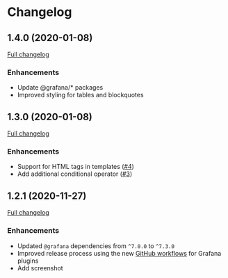 # Changelog

## 1.4.0 (2020-01-08)

[Full changelog](https://github.com/marcusolsson/grafana-dynamictext-panel/compare/v1.3.0...v1.4.0)

### Enhancements

- Update @grafana/* packages
- Improved styling for tables and blockquotes

## 1.3.0 (2020-01-08)

[Full changelog](https://github.com/marcusolsson/grafana-dynamictext-panel/compare/v1.2.1...v1.3.0)

### Enhancements

- Support for HTML tags in templates ([#4](https://github.com/marcusolsson/grafana-dynamictext-panel/issues/4))
- Add additional conditional operator ([#3](https://github.com/marcusolsson/grafana-dynamictext-panel/issues/3))

## 1.2.1 (2020-11-27)

[Full changelog](https://github.com/marcusolsson/grafana-dynamictext-panel/compare/v1.2.0...v1.2.1)

### Enhancements

- Updated `@grafana` dependencies from `^7.0.0` to `^7.3.0`
- Improved release process using the new [GitHub workflows](https://github.com/grafana/plugin-workflows) for Grafana plugins
- Add screenshot
